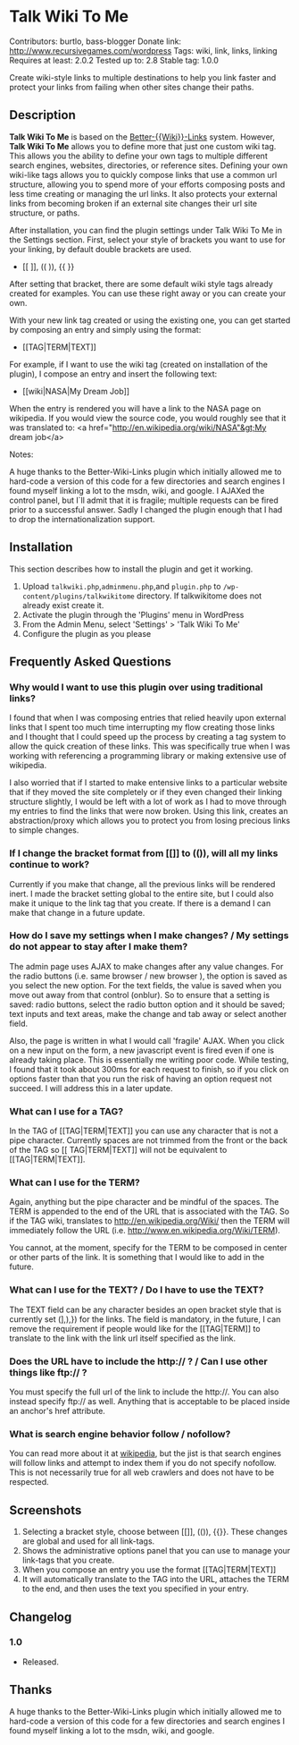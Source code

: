 # Talk Wiki To Me
Contributors: burtlo, bass-blogger
Donate link: http://www.recursivegames.com/wordpress
Tags: wiki, link, links, linking
Requires at least: 2.0.2
Tested up to: 2.8
Stable tag: 1.0.0

Create wiki-style links to multiple destinations to help you link faster and protect your links from failing when other sites change their paths.

## Description 

**Talk Wiki To Me** is based on the [Better-{{Wiki}}-Links](http://wordpress.org/extend/plugins/better-wiki-links/ "Better-{{Wiki}}-Links") system. However, **Talk Wiki To Me** allows you to define more that just one custom wiki tag. This allows you the ability to define your own tags to multiple different search engines, websites, directories, or reference sites. Defining your own wiki-like tags allows you to quickly compose links that use a common url structure, allowing you to spend more of your efforts composing posts and less time creating or managing the url links. It also protects your external links from becoming broken if an external site changes their url site structure, or paths.

After installation, you can find the plugin settings under Talk Wiki To Me in the Settings section.  First, select your style of brackets you want to use for your linking, by default double brackets are used.

* [[ ]], (( )), {{ }}

After setting that bracket, there are some default wiki style tags already created for examples.  You can use these right away or you can create your own.

With your new link tag created or using the existing one, you can get started by composing an entry and simply using the format:

* [[TAG|TERM|TEXT]]

For example, if I want to use the wiki tag (created on installation of the plugin), I compose an entry and insert the following text:

* [[wiki|NASA|My Dream Job]]

When the entry is rendered you will have a link to the NASA page on wikipedia.  If you would view the source code, you would roughly see that it was translated to: &lt;a href="http://en.wikipedia.org/wiki/NASA"&gt;My dream job&lt;/a&gt;

Notes:

A huge thanks to the Better-Wiki-Links plugin which initially allowed me to hard-code a version of this code for a few directories and search engines I found myself linking a lot to the msdn, wiki, and google. I AJAXed the control panel, but I`ll admit that it is fragile; multiple requests can be fired prior to a successful answer. Sadly I changed the plugin enough that I had to drop the internationalization support.

## Installation

This section describes how to install the plugin and get it working.

1. Upload `talkwiki.php`,`adminmenu.php`,and `plugin.php` to `/wp-content/plugins/talkwikitome` directory.  If talkwikitome does not already exist create it.
2. Activate the plugin through the 'Plugins' menu in WordPress
3. From the Admin Menu, select 'Settings' > 'Talk Wiki To Me'
4. Configure the plugin as you please


## Frequently Asked Questions

### Why would I want to use this plugin over using traditional links?

I found that when I was composing entries that relied heavily upon external links that I spent too much time interrupting my flow creating those links and I thought that I could speed up the process by creating a tag system to allow the quick creation of these links.  This was specifically true when I was working with referencing a programming library or making extensive use of wikipedia.

I also worried that if I started to make entensive links to a particular website that if they moved the site completely or if they even changed their linking structure slightly, I would be left with a lot of work as I had to move through my entries to find the links that were now broken.  Using this link, creates an abstraction/proxy which allows you to protect you from losing precious links to simple changes.

### If I change the bracket format from [[]] to (()), will all my links continue to work?

Currently if you make that change, all the previous links will be rendered inert.  I made the bracket setting global to the entire site, but I could also make it unique to the link tag that you create.  If there is a demand I can make that change in a future update.

### How do I save my settings when I make changes? / My settings do not appear to stay after I make them?

The admin page uses AJAX to make changes after any value changes.  For the radio buttons (i.e. same browser / new browser ), the option is saved as you select the new option.  For the text fields, the value is saved when you move out away from that control (onblur).  So to ensure that a setting is saved: radio buttons, select the radio button option and it should be saved; text inputs and text areas, make the change and tab away or select another field.

Also, the page is written in what I would call 'fragile' AJAX.  When you click on a new input on the form, a new javascript event is fired even if one is already taking place.  This is essentially me writing poor code.  While testing, I found that it took about 300ms for each request to finish, so if you click on options faster than that you run the risk of having an option request not succeed.  I will address this in a later update.

### What can I use for a TAG?

In the TAG of [[TAG|TERM|TEXT]] you can use any character that is not a pipe character.  Currently spaces are not trimmed from the front or the back of the TAG so [[ TAG|TERM|TEXT]] will not be equivalent to [[TAG|TERM|TEXT]].

### What can I use for the TERM?

Again, anything but the pipe character and be mindful of the spaces.  The TERM is appended to the end of the URL that is associated with the TAG.  So if the TAG wiki, translates to http://en.wikipedia.org/Wiki/ then the TERM will immediately follow the URL (i.e. http://www.en.wikipedia.org/Wiki/TERM).

You cannot, at the moment, specify for the TERM to be composed in center or other parts of the link.  It is something that I would like to add in the future.

### What can I use for the TEXT?  / Do I have to use the TEXT?

The TEXT field can be any character besides an open bracket style that is currently set (],),}) for the links.  The field is mandatory, in the future, I can remove the requirement if people would like for the [[TAG|TERM]] to translate to the link with the link url itself specified as the link.

### Does the URL have to include the http:// ?  / Can I use other things like ftp:// ?

You must specify the full url of the link to include the http://.  You can also instead specify ftp:// as well.  Anything that is acceptable to be placed inside an anchor's href attribute.

### What is search engine behavior follow / nofollow? 

You can read more about it at [wikipedia](http://en.wikipedia.org/wiki/Nofollow "wikipedia"), but the jist is that search engines will follow links and attempt to index them if you do not specify nofollow.  This is not necessarily true for all web crawlers and does not have to be respected.

## Screenshots

1. Selecting a bracket style, choose between [[]], (()), {{}}.  These changes are global and used for all link-tags.
2. Shows the administrative options panel that you can use to manage your link-tags that you create.
3. When you compose an entry you use the format [[TAG|TERM|TEXT]]
4. It will automatically translate to the TAG into the URL, attaches the TERM to the end, and then uses the text you specified in your entry.

## Changelog

### 1.0
* Released.

## Thanks

A huge thanks to the Better-Wiki-Links plugin which initially allowed me to hard-code a version of this code for a few directories and search engines I found myself linking a lot to the msdn, wiki, and google.
